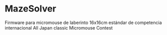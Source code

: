 # MazeSolver
Firmware para micromouse de laberinto 16x16cm estándar de competencia internacional All Japan classic Micromouse Contest
